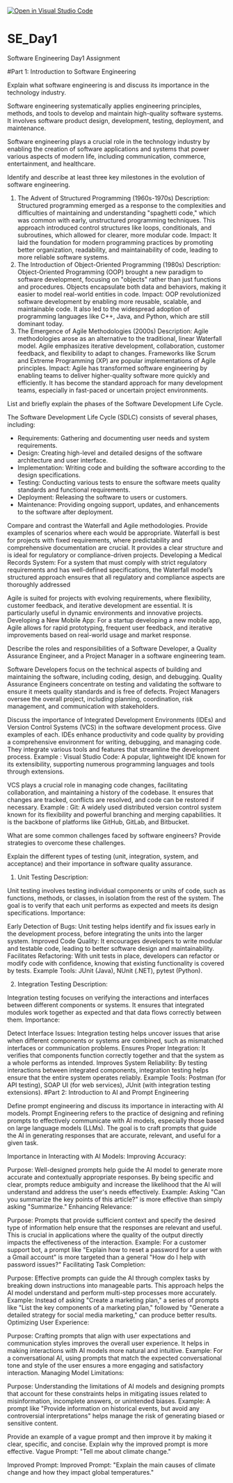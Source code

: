 [![Open in Visual Studio Code](https://classroom.github.com/assets/open-in-vscode-2e0aaae1b6195c2367325f4f02e2d04e9abb55f0b24a779b69b11b9e10269abc.svg)](https://classroom.github.com/online_ide?assignment_repo_id=15565827&assignment_repo_type=AssignmentRepo)
# SE_Day1
Software Engineering Day1 Assignment

#Part 1: Introduction to Software Engineering

Explain what software engineering is and discuss its importance in the technology industry.

Software engineering systematically applies engineering principles, methods, and tools to develop and maintain high-quality software systems. It involves software product design, development, testing, deployment, and maintenance.

Software engineering plays a crucial role in the technology industry by enabling the creation of software applications and systems that power various aspects of modern life, including communication, commerce, entertainment, and healthcare.

Identify and describe at least three key milestones in the evolution of software engineering.
1. The Advent of Structured Programming (1960s-1970s)
Description: Structured programming emerged as a response to the complexities and difficulties of maintaining and understanding "spaghetti code," which was common with early, unstructured programming techniques. This approach introduced control structures like loops, conditionals, and subroutines, which allowed for clearer, more modular code.
Impact: It laid the foundation for modern programming practices by promoting better organization, readability, and maintainability of code, leading to more reliable software systems.
2. The Introduction of Object-Oriented Programming (1980s)
Description: Object-Oriented Programming (OOP) brought a new paradigm to software development, focusing on "objects" rather than just functions and procedures. Objects encapsulate both data and behaviors, making it easier to model real-world entities in code.
Impact: OOP revolutionized software development by enabling more reusable, scalable, and maintainable code. It also led to the widespread adoption of programming languages like C++, Java, and Python, which are still dominant today.
3. The Emergence of Agile Methodologies (2000s)
Description: Agile methodologies arose as an alternative to the traditional, linear Waterfall model. Agile emphasizes iterative development, collaboration, customer feedback, and flexibility to adapt to changes. Frameworks like Scrum and Extreme Programming (XP) are popular implementations of Agile principles.
Impact: Agile has transformed software engineering by enabling teams to deliver higher-quality software more quickly and efficiently. It has become the standard approach for many development teams, especially in fast-paced or uncertain project environments.

List and briefly explain the phases of the Software Development Life Cycle.

The Software Development Life Cycle (SDLC) consists of several phases, including:
  - Requirements: Gathering and documenting user needs and system requirements.
  - Design: Creating high-level and detailed designs of the software architecture and user interface.
  - Implementation: Writing code and building the software according to the design specifications.
  - Testing: Conducting various tests to ensure the software meets quality standards and functional requirements.
  - Deployment: Releasing the software to users or customers.
  - Maintenance: Providing ongoing support, updates, and enhancements to the software after deployment.
    
Compare and contrast the Waterfall and Agile methodologies. Provide examples of scenarios where each would be appropriate.
Waterfall is best for projects with fixed requirements, where predictability and comprehensive documentation are crucial. It provides a clear structure and is ideal for regulatory or compliance-driven projects.
Developing a Medical Records System: For a system that must comply with strict regulatory requirements and has well-defined specifications, the Waterfall model’s structured approach ensures that all regulatory and compliance aspects are thoroughly addressed

Agile is suited for projects with evolving requirements, where flexibility, customer feedback, and iterative development are essential. It is particularly useful in dynamic environments and innovative projects.
Developing a New Mobile App: For a startup developing a new mobile app, Agile allows for rapid prototyping, frequent user feedback, and iterative improvements based on real-world usage and market response.

Describe the roles and responsibilities of a Software Developer, a Quality Assurance Engineer, and a Project Manager in a software engineering team.

Software Developers focus on the technical aspects of building and maintaining the software, including coding, design, and debugging.
Quality Assurance Engineers concentrate on testing and validating the software to ensure it meets quality standards and is free of defects.
Project Managers oversee the overall project, including planning, coordination, risk management, and communication with stakeholders.

Discuss the importance of Integrated Development Environments (IDEs) and Version Control Systems (VCS) in the software development process. Give examples of each.
IDEs enhance productivity and code quality by providing a comprehensive environment for writing, debugging, and managing code. They integrate various tools and features that streamline the development process.
Example : Visual Studio Code: A popular, lightweight IDE known for its extensibility, supporting numerous programming languages and tools through extensions.

VCS plays a crucial role in managing code changes, facilitating collaboration, and maintaining a history of the codebase. It ensures that changes are tracked, conflicts are resolved, and code can be restored if necessary.
Example : Git: A widely used distributed version control system known for its flexibility and powerful branching and merging capabilities. It is the backbone of platforms like GitHub, GitLab, and Bitbucket. 

What are some common challenges faced by software engineers? Provide strategies to overcome these challenges.


Explain the different types of testing (unit, integration, system, and acceptance) and their importance in software quality assurance.

1. Unit Testing
Description:

Unit testing involves testing individual components or units of code, such as functions, methods, or classes, in isolation from the rest of the system. The goal is to verify that each unit performs as expected and meets its design specifications.
Importance:

Early Detection of Bugs: Unit testing helps identify and fix issues early in the development process, before integrating the units into the larger system.
Improved Code Quality: It encourages developers to write modular and testable code, leading to better software design and maintainability.
Facilitates Refactoring: With unit tests in place, developers can refactor or modify code with confidence, knowing that existing functionality is covered by tests.
Example Tools: JUnit (Java), NUnit (.NET), pytest (Python).

2. Integration Testing
Description:

Integration testing focuses on verifying the interactions and interfaces between different components or systems. It ensures that integrated modules work together as expected and that data flows correctly between them.
Importance:

Detect Interface Issues: Integration testing helps uncover issues that arise when different components or systems are combined, such as mismatched interfaces or communication problems.
Ensures Proper Integration: It verifies that components function correctly together and that the system as a whole performs as intended.
Improves System Reliability: By testing interactions between integrated components, integration testing helps ensure that the entire system operates reliably.
Example Tools: Postman (for API testing), SOAP UI (for web services), JUnit (with integration testing extensions).
#Part 2: Introduction to AI and Prompt Engineering


Define prompt engineering and discuss its importance in interacting with AI models.
Prompt Engineering refers to the practice of designing and refining prompts to effectively communicate with AI models, especially those based on large language models (LLMs). The goal is to craft prompts that guide the AI in generating responses that are accurate, relevant, and useful for a given task.

Importance in Interacting with AI Models:
Improving Accuracy:

Purpose: Well-designed prompts help guide the AI model to generate more accurate and contextually appropriate responses. By being specific and clear, prompts reduce ambiguity and increase the likelihood that the AI will understand and address the user's needs effectively.
Example: Asking "Can you summarize the key points of this article?" is more effective than simply asking "Summarize."
Enhancing Relevance:

Purpose: Prompts that provide sufficient context and specify the desired type of information help ensure that the responses are relevant and useful. This is crucial in applications where the quality of the output directly impacts the effectiveness of the interaction.
Example: For a customer support bot, a prompt like "Explain how to reset a password for a user with a Gmail account" is more targeted than a general "How do I help with password issues?"
Facilitating Task Completion:

Purpose: Effective prompts can guide the AI through complex tasks by breaking down instructions into manageable parts. This approach helps the AI model understand and perform multi-step processes more accurately.
Example: Instead of asking "Create a marketing plan," a series of prompts like "List the key components of a marketing plan," followed by "Generate a detailed strategy for social media marketing," can produce better results.
Optimizing User Experience:

Purpose: Crafting prompts that align with user expectations and communication styles improves the overall user experience. It helps in making interactions with AI models more natural and intuitive.
Example: For a conversational AI, using prompts that match the expected conversational tone and style of the user ensures a more engaging and satisfactory interaction.
Managing Model Limitations:

Purpose: Understanding the limitations of AI models and designing prompts that account for these constraints helps in mitigating issues related to misinformation, incomplete answers, or unintended biases.
Example: A prompt like "Provide information on historical events, but avoid any controversial interpretations" helps manage the risk of generating biased or sensitive content.

Provide an example of a vague prompt and then improve it by making it clear, specific, and concise. Explain why the improved prompt is more effective.
Vague Prompt: "Tell me about climate change."

Improved Prompt:
Improved Prompt: "Explain the main causes of climate change and how they impact global temperatures."
